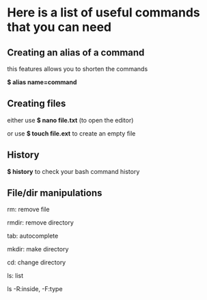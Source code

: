 # Here is a list of useful commands that you can need

## Creating an alias of a command

this features allows you to shorten the commands

**$ alias name=command**

## Creating files 

either use **$ nano file.txt** (to open the editor)

or use **$ touch file.ext** to create an empty file

## History

**$ history** to check your bash command history

## File/dir  manipulations

rm: remove file

rmdir: remove directory

tab: autocomplete

mkdir: make directory

cd: change directory

ls: list

ls -R:inside, -F:type


